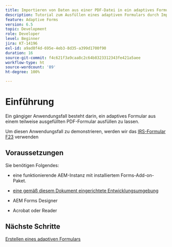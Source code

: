 ```yaml
---
title: Importieren von Daten aus einer PDF-Datei in ein adaptives Formular
description: Tutorial zum Ausfüllen eines adaptiven Formulars durch Importieren einer PDF-Datei
feature: Adaptive Forms
version: 6.5
topic: Development
role: Developer
level: Beginner
jira: KT-14196
exl-id: a9ad8f4d-695e-4eb3-8d35-a399d1700f90
duration: 16
source-git-commit: f4c621f3a9caa8c2c64b8323312343fe421a5aee
workflow-type: ht
source-wordcount: '89'
ht-degree: 100%

---
```


# Einführung

Ein gängiger Anwendungsfall besteht darin, ein adaptives Formular aus einem teilweise ausgefüllten PDF-Formular ausfüllen zu lassen.

Um diesen Anwendungsfall zu demonstrieren, werden wir das [IRS-Formular F23](./assets/f23.pdf) verwenden

## Voraussetzungen

Sie benötigen Folgendes:

* eine funktionierende AEM-Instanz mit installiertem Forms-Add-on-Paket.

* [eine gemäß diesem Dokument eingerichtete Entwicklungsumgebung](https://experienceleague.adobe.com/docs/experience-manager-learn/forms/creating-your-first-osgi-bundle/create-your-first-osgi-bundle.html?lang=de)

* AEM Forms Designer

* Acrobat oder Reader

## Nächste Schritte

[Erstellen eines adaptiven Formulars](./create-adaptive-form.md)
